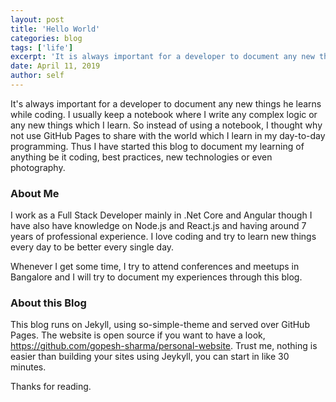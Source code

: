 ```yaml
---
layout: post
title: 'Hello World'
categories: blog
tags: ['life']
excerpt: 'It is always important for a developer to document any new things he learns while coding.'
date: April 11, 2019
author: self
---
```


It's always important for a developer to document any new things he learns while coding. I usually keep a notebook where I write any complex logic or any new things which I learn. So instead of using a notebook, I thought why not use GitHub Pages to share with the world which I learn in my day-to-day programming. Thus I have started this blog to document my learning of anything be it coding, best practices, new technologies or even photography.

### About Me

I work as a Full Stack Developer mainly in .Net Core and Angular though I have also have knowledge on Node.js and React.js and having around 7 years of professional experience. I love coding and try to learn new things every day to be better every single day.

Whenever I get some time, I try to attend conferences and meetups in Bangalore and I will try to document my experiences through this blog.

### About this Blog

This blog runs on Jekyll, using so-simple-theme and served over GitHub Pages. The website is open source if you want to have a look, https://github.com/gopesh-sharma/personal-website. Trust me, nothing is easier than building your sites using Jeykyll, you can start in like 30 minutes. 

Thanks for reading.


